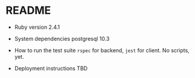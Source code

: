 # README

* Ruby version
2.4.1

* System dependencies
postgresql 10.3

* How to run the test suite
`rspec` for backend, `jest` for client. No scripts, yet.

* Deployment instructions
TBD

